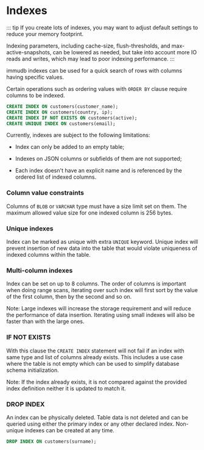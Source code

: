 # Indexes

::: tip
If you create lots of indexes, you may want to adjust default settings to reduce your memory footprint.

Indexing parameters, including cache-size, flush-thresholds, and max-active-snapshots, can be lowered as needed, but take into account more IO reads and writes, which may lead to poor indexing performance.
:::

<WrappedSection>

immudb indexes can be used for a quick search of rows
with columns having specific values.

Certain operations such as ordering values with `ORDER BY` clause
require columns to be indexed.

```sql
CREATE INDEX ON customers(customer_name);
CREATE INDEX ON customers(country, ip);
CREATE INDEX IF NOT EXISTS ON customers(active);
CREATE UNIQUE INDEX ON customers(email);
```

Currently, indexes are subject to the following limitations:

- Index can only be added to an empty table;

- Indexes on JSON columns or subfields of them are not supported;

- Each index doesn't have an explicit name and is referenced by the ordered list of indexed columns.

### Column value constraints

Columns of `BLOB` or `VARCHAR` type must have a size limit set on them.
The maximum allowed value size for one indexed column is 256 bytes.

### Unique indexes

Index can be marked as unique with extra `UNIQUE` keyword.
Unique index will prevent insertion of new data into the table
that would violate uniqueness of indexed columns within the table.

### Multi-column indexes

Index can be set on up to 8 columns.
The order of columns is important when doing range scans,
iterating over such index will first sort by the value of the first column,
then by the second and so on.

Note:
Large indexes will increase the storage requirement and will reduce the performance of data insertion.
Iterating using small indexes will also be faster than with the large ones.

### IF NOT EXISTS

With this clause the `CREATE INDEX` statement will not fail if an index with same type and list of columns already exists.
This includes a use case where the table is not empty which can be used to simplify database schema initialization.

Note: If the index already exists, it is not compared against the provided index definition neither it is
updated to match it.

</WrappedSection>

<WrappedSection>

### DROP INDEX

An index can be physically deleted. Table data is not deleted and can be queried using either the primary index or any other declared index. Non-unique indexes can be created at any time.

```sql
DROP INDEX ON customers(surname);
```

</WrappedSection>
